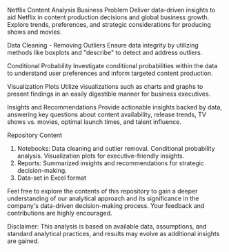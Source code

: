 Netflix Content Analysis
Business Problem
Deliver data-driven insights to aid Netflix in content production decisions and global business growth. 
Explore trends, preferences, and strategic considerations for producing shows and movies.

Data Cleaning - Removing Outliers
Ensure data integrity by utilizing methods like boxplots and "describe" to detect and address outliers.

Conditional Probability
Investigate conditional probabilities within the data to understand user preferences and inform targeted content production.

Visualization Plots
Utilize visualizations such as charts and graphs to present findings in an easily digestible manner for business executives.

Insights and Recommendations
Provide actionable insights backed by data, answering key questions about content availability, release trends, TV shows vs. movies, optimal launch times, 
and talent influence.

Repository Content
1. Notebooks:
Data cleaning and outlier removal.
Conditional probability analysis.
Visualization plots for executive-friendly insights.
2. Reports:
Summarized insights and recommendations for strategic decision-making.
3. Data-set in Excel format

Feel free to explore the contents of this repository to gain a deeper understanding of our analytical approach and its significance in the company's data-driven decision-making process. Your feedback and contributions are highly encouraged.

Disclaimer: This analysis is based on available data, assumptions, and standard analytical practices, and results may evolve as additional insights are gained.
